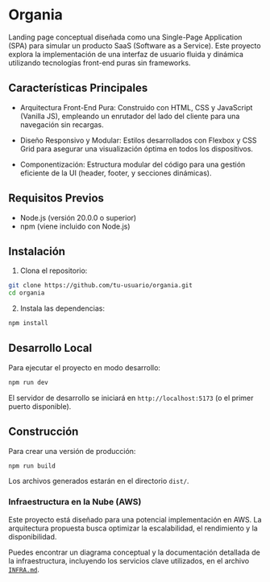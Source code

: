 # Organia
Landing page conceptual diseñada como una Single-Page Application (SPA) para simular un producto SaaS (Software as a Service). Este proyecto explora la implementación de una interfaz de usuario fluida y dinámica utilizando tecnologías front-end puras sin frameworks.

## Características Principales
- Arquitectura Front-End Pura: Construido con HTML, CSS y JavaScript (Vanilla JS), empleando un enrutador del lado del cliente para una navegación sin recargas.

- Diseño Responsivo y Modular: Estilos desarrollados con Flexbox y CSS Grid para asegurar una visualización óptima en todos los dispositivos.

- Componentización: Estructura modular del código para una gestión eficiente de la UI (header, footer, y secciones dinámicas).

## Requisitos Previos

- Node.js (versión 20.0.0 o superior)
- npm (viene incluido con Node.js)

## Instalación

1. Clona el repositorio:
```bash
git clone https://github.com/tu-usuario/organia.git
cd organia
```

2. Instala las dependencias:
```bash
npm install
```

## Desarrollo Local

Para ejecutar el proyecto en modo desarrollo:

```bash
npm run dev
```

El servidor de desarrollo se iniciará en `http://localhost:5173` (o el primer puerto disponible).

## Construcción

Para crear una versión de producción:

```bash
npm run build
```

Los archivos generados estarán en el directorio `dist/`.

### **Infraestructura en la Nube (AWS)**

Este proyecto está diseñado para una potencial implementación en AWS. La arquitectura propuesta busca optimizar la escalabilidad, el rendimiento y la disponibilidad.

Puedes encontrar un diagrama conceptual y la documentación detallada de la infraestructura, incluyendo los servicios clave utilizados, en el archivo [`INFRA.md`](./INFRA.md).